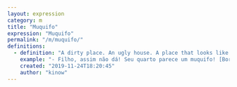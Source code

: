 ```yaml
---
layout: expression
category: m
title: "Muquifo"
expression: "Muquifo"
permalink: "/m/muquifo/"
definitions:
  - definition: "A dirty place. An ugly house. A place that looks like it belongs to a ghetto."
    example: "- Filho, assim não dá! Seu quarto parece um muquifo! [Bora](/b/bora) arrumar isso já!"
    created: "2019-11-24T18:20:45"
    author: "kinow"
---
```

